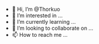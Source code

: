 - 👋 Hi, I’m @Thorkuo
- 👀 I’m interested in ...
- 🌱 I’m currently learning ...
- 💞️ I’m looking to collaborate on ...
- 📫 How to reach me ...

<!---
Thorkuo/Thorkuo is a ✨ special ✨ repository because its `README.md` (this file) appears on your GitHub profile.
You can click the Preview link to take a look at your changes.
--->
